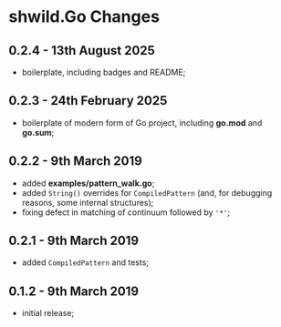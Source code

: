 # **shwild.Go** Changes


## 0.2.4 - 13th August 2025

* boilerplate, including badges and README;


## 0.2.3 - 24th February 2025

* boilerplate of modern form of Go project, including **go.mod** and **go.sum**;


## 0.2.2 - 9th March 2019

* added **examples/pattern_walk.go**;
* added `String()` overrides for `CompiledPattern` (and, for debugging reasons, some internal structures);
* fixing defect in matching of continuum followed by `'*'`;


## 0.2.1 - 9th March 2019

* added `CompiledPattern` and tests;


## 0.1.2 - 9th March 2019

* initial release;


<!-- ########################### end of file ########################### -->

